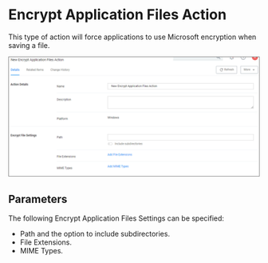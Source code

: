 [title]: # (Encrypt Application Files)
[tags]: # (action)
[priority]: # (5)
# Encrypt Application Files Action

This type of action will force applications to use Microsoft encryption when saving a file.

![Display Encrypt Application Files Settings](images/encrypt.png "Display Encrypt Application Files Settings")

## Parameters

The following Encrypt Application Files Settings can be specified:

* Path and the option to include subdirectories.
* File Extensions.
* MIME Types.
